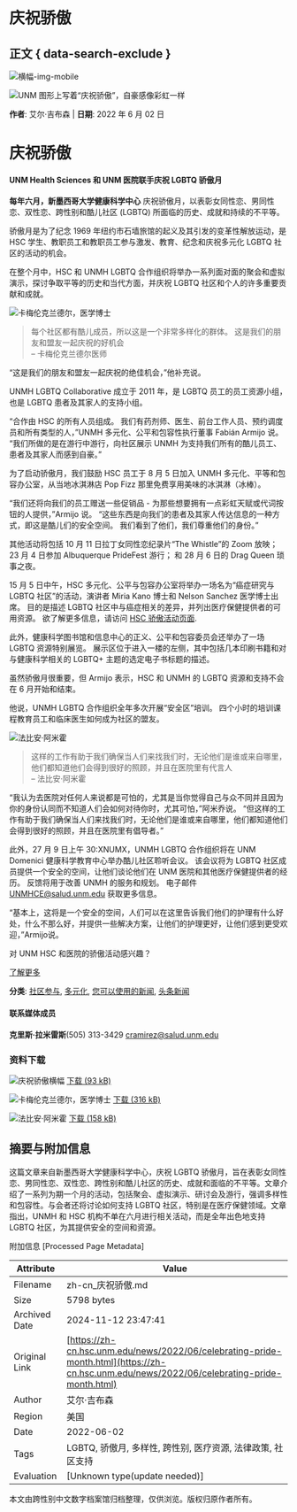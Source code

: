 # 庆祝骄傲

## 正文 { data-search-exclude }


![横幅-img-mobile](https://hsc.unm.edu/news/_files/unm-logo-print.svg)

![UNM 图形上写着“庆祝骄傲”，自豪感像彩虹一样](https://hsc.unm.edu/news/2022/_media/pride-banner.jpg)

**作者**: 艾尔·吉布森 | **日期**: 2022 年 6 月 02 日

# 庆祝骄傲

#### UNM Health Sciences 和 UNM 医院联手庆祝 LGBTQ 骄傲月

**每年六月，新墨西哥大学健康科学中心** 庆祝骄傲月，以表彰女同性恋、男同性恋、双性恋、跨性别和酷儿社区 (LGBTQ) 所面临的历史、成就和持续的不平等。

骄傲月是为了纪念 1969 年纽约市石墙旅馆的起义及其引发的变革性解放运动，是 HSC 学生、教职员工和教职员工参与激发、教育、纪念和庆祝多元化 LGBTQ 社区的活动的机会。

在整个月中，HSC 和 UNMH LGBTQ 合作组织将举办一系列面对面的聚会和虚拟演示，探讨争取平等的历史和当代方面，并庆祝 LGBTQ 社区和个人的许多重要贡献和成就。

![卡梅伦克兰德尔，医学博士](https://hsc.unm.edu/news/2022/_media/cameron-crandall-md.jpg)

> 每个社区都有酷儿成员，所以这是一个非常多样化的群体。 这是我们的朋友和盟友一起庆祝的好机会  
> – 卡梅伦克兰德尔医师

“这是我们的朋友和盟友一起庆祝的绝佳机会，”他补充说。

UNMH LGBTQ Collaborative 成立于 2011 年，是 LGBTQ 员工的员工资源小组，也是 LGBTQ 患者及其家人的支持小组。

“合作由 HSC 的所有人员组成。 我们有药剂师、医生、前台工作人员、预约调度员和所有类型的人，”UNMH 多元化、公平和包容性执行董事 Fabián Armijo 说。 “我们所做的是在游行中游行，向社区展示 UNMH 为支持我们所有的酷儿员工、患者及其家人而感到自豪。”

为了启动骄傲月，我们鼓励 HSC 员工于 8 月 5 日加入 UNMH 多元化、平等和包容办公室，从当地冰淇淋店 Pop Fizz 那里免费享用美味的冰淇淋（冰棒）。

“我们还将向我们的员工赠送一些促销品 - 为那些想要拥有一点彩虹天赋或代词按钮的人提供，”Armijo 说。 “这些东西是向我们的患者及其家人传达信息的一种方式，即这是酷儿们的安全空间。 我们看到了他们，我们尊重他们的身份。”

其他活动将包括 10 月 11 日拉丁女同性恋纪录片“The Whistle”的 Zoom 放映； 23 月 4 日参加 Albuquerque PrideFest 游行； 和 28 月 6 日的 Drag Queen 琐事之夜。

15 月 5 日中午，HSC 多元化、公平与包容办公室将举办一场名为“癌症研究与 LGBTQ 社区”的活动，演讲者 Miria Kano 博士和 Nelson Sanchez 医学博士出席。 目的是描述 LGBTQ 社区中与癌症相关的差异，并列出医疗保健提供者的可用资源。 欲了解更多信息，请访问 [HSC 骄傲活动页面](https://zh-cn.hsc.unm.edu/diversity/celebrating/pride.html).

此外，健康科学图书馆和信息中心的正义、公平和包容委员会还举办了一场 LGBTQ 资源特别展览。 展示区位于进入一楼的左侧，其中包括几本印刷书籍和对与健康科学相关的 LGBTQ+ 主题的选定电子书标题的描述。

虽然骄傲月很重要，但 Armijo 表示，HSC 和 UNMH 的 LGBTQ 资源和支持不会在 6 月开始和结束。

他说，UNMH LGBTQ 合作组织全年多次开展“安全区”培训。 四个小时的培训课程教育员工和临床医生如何成为社区的盟友。

![法比安·阿米霍](https://hsc.unm.edu/news/2022/_media/fabian-armijo.jpg)

> 这样的工作有助于我们确保当人们来找我们时，无论他们是谁或来自哪里，他们都知道他们会得到很好的照顾，并且在医院里有代言人  
> – 法比安·阿米霍

“我认为去医院对任何人来说都是可怕的，尤其是当你觉得自己与众不同并且因为你的身份认同而不知道人们会如何对待你时，尤其可怕，”阿米乔说。 “但这样的工作有助于我们确保当人们来找我们时，无论他们是谁或来自哪里，他们都知道他们会得到很好的照顾，并且在医院里有倡导者。”

此外，27 月 9 日上午 30:XNUMX，UNMH LGBTQ 合作组织将在 UNM Domenici 健康科学教育中心举办酷儿社区聆听会议。 该会议将为 LGBTQ 社区成员提供一个安全的空间，让他们谈论他们在 UNM 医院和其他医疗保健提供者的经历。 反馈将用于改善 UNMH 的服务和规划。 电子邮件 [UNMHCE@salud.unm.edu](mailto:UNMHCE@salud.unm.edu) 获取更多信息。

“基本上，这将是一个安全的空间，人们可以在这里告诉我们他们的护理有什么好处，什么不那么好，并提供一些解决方案，让他们的护理更好，让他们感到更受欢迎，”Armijo说。

对 UNM HSC 和医院的骄傲活动感兴趣？

[了解更多](https://zh-cn.hsc.unm.edu/diversity/celebrating/pride.html)

**分类**: [社区参与](../../community-engagement/index.html), [多元化](../../diversity/index.html), [您可以使用的新闻](../../news-you-can-use/index.html), [头条新闻](../../top-stories/index.html)

#### 联系媒体成员

**克里斯·拉米雷斯**(505) 313-3429 [cramirez@salud.unm.edu](mailto:cramirez@salud.unm.edu)

### 资料下载

![庆祝骄傲横幅](https://hsc.unm.edu/news/2022/_media/celebrate-pride.png) [下载 (93 kB)](../_media/celebrate-pride.png)

![卡梅伦克兰德尔，医学博士](https://hsc.unm.edu/news/2022/_media/cameron-crandall-md.jpg) [下载 (316 kB)](../_media/cameron-crandall-md.jpg)

![法比安·阿米霍](https://hsc.unm.edu/news/2022/_media/fabian-armijo.jpg) [下载 (158 kB)](../_media/fabian-armijo.jpg)

## 摘要与附加信息

<!-- tcd_abstract -->
这篇文章来自新墨西哥大学健康科学中心，庆祝 LGBTQ 骄傲月，旨在表彰女同性恋、男同性恋、双性恋、跨性别和酷儿社区的历史、成就和面临的不平等。文章介绍了一系列为期一个月的活动，包括聚会、虚拟演示、研讨会及游行，强调多样性和包容性。与会者还将讨论如何支持 LGBTQ 社区，特别是在医疗保健领域。文章指出，UNMH 和 HSC 机构不单在六月进行相关活动，而是全年出色地支持 LGBTQ 社区，为其提供安全的空间和资源。
<!-- tcd_abstract_end -->

附加信息 [Processed Page Metadata]

| Attribute       | Value                                  |
|-----------------|----------------------------------------|
| Filename        | zh-cn_庆祝骄傲.md                             |
| Size            | 5798 bytes                           |
| Archived Date   | 2024-11-12 23:47:41                             |
| Original Link   | [https://zh-cn.hsc.unm.edu/news/2022/06/celebrating-pride-month.html](https://zh-cn.hsc.unm.edu/news/2022/06/celebrating-pride-month.html)                       |
| Author          | 艾尔·吉布森                               |
| Region          | 美国                               |
| Date            | 2022-06-02                                 |
| Tags            | LGBTQ, 骄傲月, 多样性, 跨性别, 医疗资源, 法律政策, 社区支持                                 |
| Evaluation            | [Unknown type(update needed)]                                 |
<!-- tcd_table_end -->

本文由跨性别中文数字档案馆归档整理，仅供浏览。版权归原作者所有。
